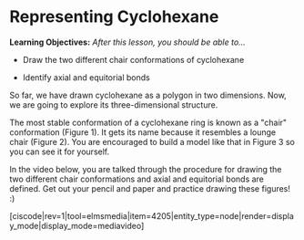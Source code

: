 # Representing Cyclohexane

**Learning Objectives:** _After this lesson, you should be able to…_

* Draw the two different chair conformations of cyclohexane

* Identify axial and equitorial bonds


So far, we have drawn cyclohexane as a polygon in two dimensions.  Now, we are going to explore its three-dimensional structure.

The most stable conformation of a cyclohexane ring is known as a "chair" conformation (Figure 1).  It gets its name because it resembles a lounge chair (Figure 2).  You are encouraged to build a model like that in Figure 3 so you can see it for yourself.

In the video below, you are talked through the procedure for drawing the two different chair conformations and axial and equitorial bonds are defined.  Get out your pencil and paper and practice drawing these figures! :)

[ciscode|rev=1|tool=elmsmedia|item=4205|entity_type=node|render=display_mode|display_mode=mediavideo]